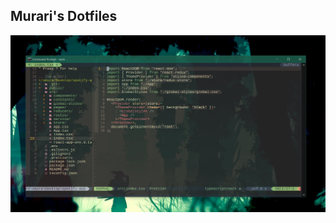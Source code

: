 ## Murari's Dotfiles

![Alt text](https://github.com/MurariSabavath/dotfiles/blob/ce0207994ff8f02a54d06e57da57c3f26ad1af61/images/Screenshot%20(352).png)
